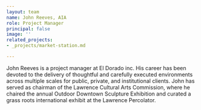 ```yaml
---
layout: team
name: John Reeves, AIA
role: Project Manager
principal: false
image: ''
related_projects:
- _projects/market-station.md

---
```

John Reeves is a project manager at El Dorado inc. His career has been devoted to the delivery of thoughtful and carefully executed environments across multiple scales for public, private, and institutional clients. John has served as chairman of the Lawrence Cultural Arts Commission, where he chaired the annual Outdoor Downtown Sculpture Exhibition and curated a grass roots international exhibit at the Lawrence Percolator.